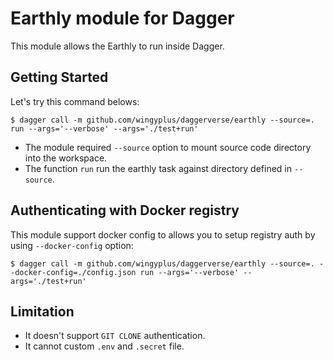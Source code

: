# Earthly module for Dagger

This module allows the Earthly to run inside Dagger.

## Getting Started

Let's try this command belows:

```
$ dagger call -m github.com/wingyplus/daggerverse/earthly --source=. run --args='--verbose' --args='./test+run'
```

* The module required `--source` option to mount source code directory into the 
  workspace.
* The function `run` run the earthly task against directory defined in `--source`.

## Authenticating with Docker registry

This module support docker config to allows you to setup registry auth by using 
`--docker-config` option:

```
$ dagger call -m github.com/wingyplus/daggerverse/earthly --source=. --docker-config=./config.json run --args='--verbose' --args='./test+run'
```

## Limitation

* It doesn't support `GIT CLONE` authentication.
* It cannot custom `.env` and `.secret` file.

